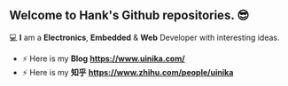 ## Welcome to **Hank**'s Github repositories. :sunglasses:

:computer: **I** am a **Electronics**, **Embedded** & **Web** Developer with interesting ideas.

- ⚡ Here is my **Blog** **https://www.uinika.com/**
- ⚡ Here is my **知乎** **https://www.zhihu.com/people/uinika**
